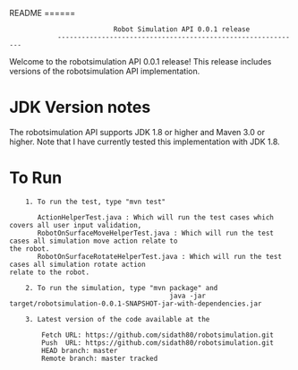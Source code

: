  README
							             ======
							
				              Robot Simulation API 0.0.1 release
	    		-------------------------------------------------------------
	    		
Welcome to the robotsimulation API 0.0.1 release!  This release includes versions of the 
robotsimulation API implementation.

JDK Version notes
=============================================================================================

The robotsimulation API supports JDK 1.8 or higher and Maven 3.0 or higher.  Note that I have currently tested this 
implementation with JDK 1.8.

 To Run
==============================================================================================
			
	    1. To run the test, type "mvn test"
	       
	       ActionHelperTest.java : Which will run the test cases which covers all user input validation,
	       RobotOnSurfaceMoveHelperTest.java : Which will run the test cases all simulation move action relate to 													the robot.
	       RobotOnSurfaceRotateHelperTest.java : Which will run the test cases all simulation rotate action 													  														relate to the robot.
	       
	    2. To run the simulation, type "mvn package" and 
	    									java -jar 	target/robotsimulation-0.0.1-SNAPSHOT-jar-with-dependencies.jar
		
		3. Latest version of the code available at the 
		
			Fetch URL: https://github.com/sidath80/robotsimulation.git
  			Push  URL: https://github.com/sidath80/robotsimulation.git
  			HEAD branch: master
  			Remote branch: master tracked
  
